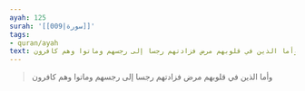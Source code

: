 ```yaml
---
ayah: 125
surah: '[[009|سورة]]'
tags:
- quran/ayah
text: وأما الذين في قلوبهم مرض فزادتهم رجسا إلى رجسهم وماتوا وهم كافرون
---
```

> وأما الذين في قلوبهم مرض فزادتهم رجسا إلى رجسهم وماتوا وهم كافرون
